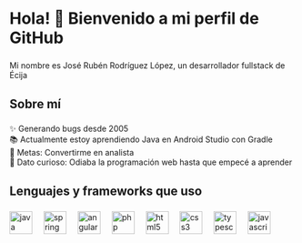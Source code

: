<h1 align="left">Hola! 👋 Bienvenido a mi perfil de GitHub</h1>

###

<p align="left">Mi nombre es José Rubén Rodríguez López, un desarrollador fullstack de Écija</p>

###

<h2 align="left">Sobre mí</h2>

###

<p align="left">✨ Generando bugs desde 2005<br>📚 Actualmente estoy aprendiendo Java en Android Studio con Gradle<br>🎯 Metas: Convertirme en analista<br>🎲 Dato curioso:  Odiaba la programación web hasta que empecé a aprender</p>

###

<h2 align="left">Lenguajes y frameworks que uso</h2>

###

<div align="left">
  <img src="https://cdn.jsdelivr.net/gh/devicons/devicon/icons/java/java-original.svg" height="40" alt="java logo"  />
  <img width="12" />
  <img src="https://cdn.jsdelivr.net/gh/devicons/devicon/icons/spring/spring-original.svg" height="40" alt="spring logo"  />
  <img width="12" />
  <img src="https://cdn.jsdelivr.net/gh/devicons/devicon/icons/angularjs/angularjs-original.svg" height="40" alt="angularjs logo"  />
  <img width="12" />
  <img src="https://cdn.jsdelivr.net/gh/devicons/devicon/icons/php/php-original.svg" height="40" alt="php logo"  />
  <img width="12" />
  <img src="https://cdn.jsdelivr.net/gh/devicons/devicon/icons/html5/html5-original.svg" height="40" alt="html5 logo"  />
  <img width="12" />
  <img src="https://cdn.jsdelivr.net/gh/devicons/devicon/icons/css3/css3-original.svg" height="40" alt="css3 logo"  />
  <img width="12" />
  <img src="https://cdn.jsdelivr.net/gh/devicons/devicon/icons/typescript/typescript-original.svg" height="40" alt="typescript logo"  />
  <img width="12" />
  <img src="https://cdn.jsdelivr.net/gh/devicons/devicon/icons/javascript/javascript-original.svg" height="40" alt="javascript logo"  />
</div>

###
